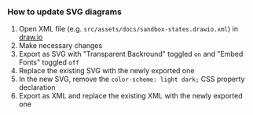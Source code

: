 ### How to update SVG diagrams

1. Open XML file (e.g. `src/assets/docs/sandbox-states.drawio.xml`) in [draw.io](https://app.diagrams.net/)
2. Make necessary changes
3. Export as SVG with "Transparent Backround" toggled `on` and "Embed Fonts" toggled `off`
4. Replace the existing SVG with the newly exported one
5. In the new SVG, remove the `color-scheme: light dark;` CSS property declaration
5. Export as XML and replace the existing XML with the newly exported one
